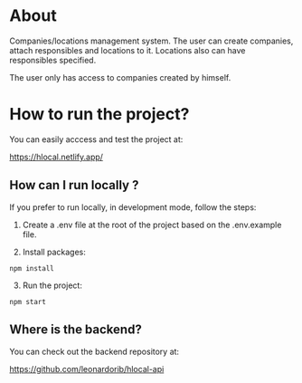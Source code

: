 # About

Companies/locations management system. The user can create companies, attach responsibles and locations to it. Locations also can have responsibles specified.

The user only has access to companies created by himself.

# How to run the project?

You can easily acccess and test the project at:

https://hlocal.netlify.app/

## How can I run locally ?

If you prefer to run locally, in development mode, follow the steps:

1. Create a .env file at the root of the project based on the .env.example file.

2. Install packages:

```
npm install
```

3. Run the project:

```
npm start
```

## Where is the backend?

You can check out the backend repository at:

https://github.com/leonardorib/hlocal-api

